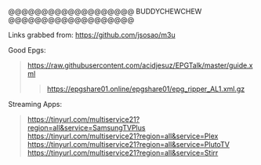 @@@@@@@@@@@@@@@@@@@
  BUDDYCHEWCHEW
@@@@@@@@@@@@@@@@@@@

Links grabbed from: https://github.com/jsosao/m3u

Good Epgs:
> https://raw.githubusercontent.com/acidjesuz/EPGTalk/master/guide.xml
> > https://epgshare01.online/epgshare01/epg_ripper_AL1.xml.gz

Streaming Apps:
> https://tinyurl.com/multiservice21?region=all&service=SamsungTVPlus
> https://tinyurl.com/multiservice21?region=all&service=Plex
> https://tinyurl.com/multiservice21?region=all&service=PlutoTV
> https://tinyurl.com/multiservice21?region=all&service=Stirr
